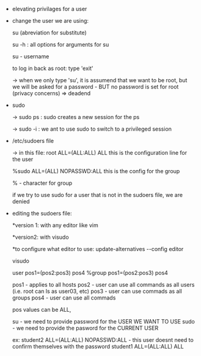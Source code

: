 * elevating privilages for a user

- change the user we are using:

    su (abreviation for substitute)

    su -h : all options for arguments for su

    su - username

    to log in back as root: type 'exit'

    -> when we only type 'su', it is assumend that we want to be root, but we will be asked for a password - BUT no password is set for root (privacy concerns) => deadend

- sudo

    -> sudo ps : sudo creates a new session for the ps

    -> sudo -i : we ant to use sudo to switch to a privileged session

- /etc/sudoers file

    -> in this file:
    root ALL=(ALL:ALL) ALL
    this is the configuration line for the user

    %sudo ALL=(ALL) NOPASSWD:ALL
    this is the config for the group
    
    % - character for group

    if we try to use sudo for a user that is not in the sudoers file, we are denied

- editing the sudoers file:

    *version 1: with any editor like vim

    *version2: with visudo

    *to configure what editor to use: update-alternatives --config editor

    visudo

    user pos1=(pos2:pos3) pos4
    %group pos1=(pos2:pos3) pos4

    pos1 - applies to all hosts
    pos2 - user can use all commands as all users (i.e. root can ls as user03, etc)
    pos3 - user can use commads as all groups
    pos4 - user can use all commads

    pos values can be ALL, 

    su - we need to provide password for the USER WE WANT TO USE
    sudo - we need to provide the pasword for the CURRENT USER

    ex: 
    student2 ALL=(ALL:ALL) NOPASSWD:ALL - this user doesnt need to confirm themselves with the password
    student1 ALL=(ALL:ALL) ALL 











